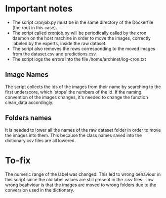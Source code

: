# Important notes

-   The script cronjob.py must be in the same directory of the Dockerfile (the root in this case).
-   The script called cronjob.py will be periodically called by the cron daemon on the host machine in order to move the images, correctly labeled by the experts, inside the raw dataset.
-   The script also removes the rows corresponding to the moved images from the dataset.csv and predictions.csv.
-   The script logs the errors into the file /home/archinet/log-cron.txt


## Image Names

The script collects the ids of the images from their name by searching to the first underscore, which 'stops' the numbers of the id. If the naming convention of the images changes, it's needed to change the function clean_data accordingly.

## Folders names

It is needed to lower all the names of the raw dataset folder in order to move the images into them. 
This because the class names saved into the dictionary.csv files are all lowered.

# To-fix

The numeric range of the label was changed. This led to wrong behaviour in this script since the old label values are still present in the .csv files. 
Thw wrong beahviour is that the images are moved to wrong folders due to the conversion used in the dictionary. 

